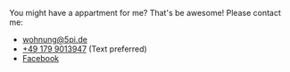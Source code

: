 You might have a appartment for me? That's be awesome! Please contact me:

- [wohnung@5pi.de](mailto:wohnung@5pi.de)
- [+49 179 9013947](tel:+491799013947) (Text preferred)
- [Facebook](https://www.facebook.com/discordianfish/)
